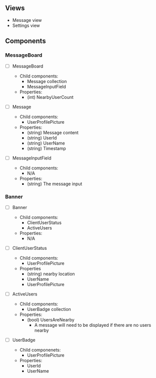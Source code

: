 ## Views
* Message view 
* Settings view

## Components

### MessageBoard

- [ ] MessageBoard
    * Child components: 
        * Message collection
        * MessageInputField
    * Properties:
        * (int) NearbyUserCount

- [ ] Message
    * Child components:
        * UserProfilePicture
    * Properties:
        * (string) Message content
        * (string) UserId
        * (string) UserName
        * (string) Timestamp

- [ ] MessageInputField
    * Child components:
        * N/A
    * Properties:
        * (string) The message input

### Banner

- [ ] Banner
    * Child components:
        * ClientUserStatus
        * ActiveUsers
    * Properties:
        * N/A

- [ ] ClientUserStatus 
    * Child components:
        * UserProfilePicture
    * Properties
        * (string) nearby location
        * UserName
        * UserProfilePicture

- [ ] ActiveUsers
    * Child components:
        * UserBadge collection
    * Properties:
        * (bool) UsersAreNearby
            * A message will need to be displayed if there are no users nearby

- [ ] UserBadge
    * Child componenets:
        * UserProfilePicture
    * Properties:
        * UserId
        * UserName
